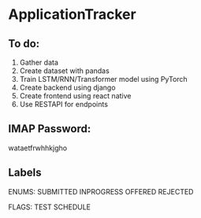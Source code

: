 # ApplicationTracker

## To do:
1. Gather data
2. Create dataset with pandas
3. Train LSTM/RNN/Transformer model using PyTorch
4. Create backend using django
5. Create frontend using react native
6. Use RESTAPI for endpoints


## IMAP Password: 
wataetfrwhhkjgho

## Labels
ENUMS:
SUBMITTED
INPROGRESS
OFFERED
REJECTED

FLAGS:
TEST
SCHEDULE